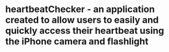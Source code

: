 # heartbeatChecker - an application created to allow users to easily and quickly access their heartbeat using the iPhone camera and flashlight
